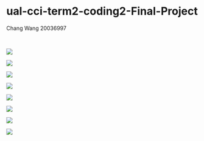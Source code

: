 # ual-cci-term2-coding2-Final-Project
Chang Wang 20036997

<br />

![](https://static.wixstatic.com/media/27541e_32dc4ab18e3041a283a02cf9236a389a~mv2.jpg/v1/fill/w_1480,h_833,al_c,q_90,usm_0.66_1.00_0.01/27541e_32dc4ab18e3041a283a02cf9236a389a~mv2.webp)

![](https://static.wixstatic.com/media/27541e_cdc8cce113b34bea9f9da5e266d525b1~mv2.jpg/v1/fill/w_1480,h_833,al_c,q_90,usm_0.66_1.00_0.01/27541e_cdc8cce113b34bea9f9da5e266d525b1~mv2.webp)

![](https://static.wixstatic.com/media/27541e_f1d4e0060c784c66aeb9ea228dd140d8~mv2.jpg/v1/fill/w_1480,h_833,al_c,q_90,usm_0.66_1.00_0.01/27541e_f1d4e0060c784c66aeb9ea228dd140d8~mv2.webp)

![](https://static.wixstatic.com/media/27541e_f2e7770fa9ba43bfa328300eac7db4a1~mv2.jpg/v1/fill/w_1480,h_833,al_c,q_90,usm_0.66_1.00_0.01/27541e_f2e7770fa9ba43bfa328300eac7db4a1~mv2.webp)

![](https://static.wixstatic.com/media/27541e_070db53caf22423a904c49e558fc330a~mv2.jpg/v1/fill/w_1480,h_833,al_c,q_90,usm_0.66_1.00_0.01/27541e_070db53caf22423a904c49e558fc330a~mv2.webp)

![](https://static.wixstatic.com/media/27541e_d3198ba548984905b175afa75477dd24~mv2.jpg/v1/fill/w_1480,h_833,al_c,q_90,usm_0.66_1.00_0.01/27541e_d3198ba548984905b175afa75477dd24~mv2.webp)

![](https://static.wixstatic.com/media/27541e_de92825623b746809cf10b87c742bd88~mv2.gif)

![](https://static.wixstatic.com/media/27541e_c416120b468949b89a5808afe0e5ee2a~mv2.jpg/v1/fill/w_1480,h_833,al_c,q_90,usm_0.66_1.00_0.01/27541e_c416120b468949b89a5808afe0e5ee2a~mv2.webp)
